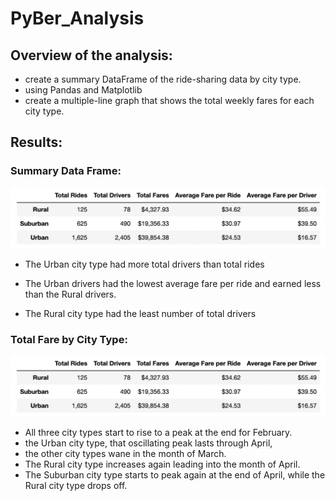 # PyBer_Analysis

## Overview of the analysis:

 * create a summary DataFrame of the ride-sharing data by city type.
 * using Pandas and Matplotlib
 * create a multiple-line graph that shows the total weekly fares for each city type.
 
 ## Results:
 
 ### Summary Data Frame:
 
 ![summary-data](https://github.com/TahaniSury/PyBer_Analysis/blob/main/images/summary-data.png)
 
 
 * The Urban city type had more total drivers than total rides
 
 * The Urban drivers had the lowest average fare per ride and earned less than the Rural drivers.

 * The Rural city type had the least number of total drivers 

### Total Fare by City Type:

![total_fare](https://github.com/TahaniSury/PyBer_Analysis/blob/main/images/summary-data.png)

* All three city types start to rise to a peak at the end for February. 
* the Urban city type, that oscillating peak lasts through April, 
* the other city types wane in the month of March.
* The Rural city type increases again leading into the month of April.
* The Suburban city type starts to peak again at the end of April, while the Rural city type drops off.




